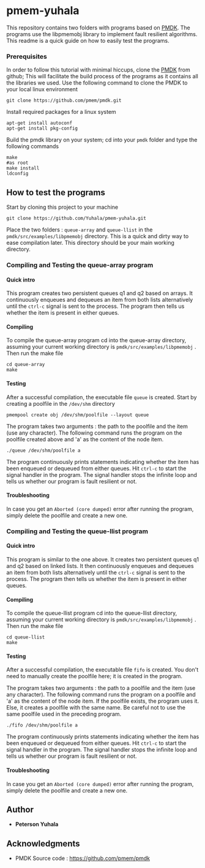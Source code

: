 # pmem-yuhala

This repository contains two folders with programs based on [PMDK]( https://github.com/pmem/pmdk). The programs use the libpmemobj library to implement fault resilient algorithms. This readme is a quick guide on how to easily test the programs.

### Prerequisites
In order to follow this tutorial with minimal hiccups, clone the [PMDK]( https://github.com/pmem/pmdk) from github; This will facilitate the build process of the programs as it contains all the libraries we used.
Use the following command to clone the PMDK to your local linux environment

```
git clone https://github.com/pmem/pmdk.git

```
Install required packages for a linux system

```
apt-get install autoconf
apt-get install pkg-config

```

Build the pmdk library on your system; cd into your `pmdk` folder and type the following commands

```
make 
#as root
make install 
ldconfig

```

## How to test the programs 
Start by cloning this project to your machine 
```
git clone https://github.com/Yuhala/pmem-yuhala.git

```
Place the two folders : `queue-array` and `queue-llist` in the `pmdk/src/examples/libpmemobj` directory. This is a quick and dirty way to ease compilation later. This directory should be your main working directory.

### Compiling and Testing the queue-array program
#### Quick intro
This program creates two persistent queues q1 and q2 based on arrays. It continuously enqueues and dequeues an item from both lists alternatively until the `ctrl-c` signal is sent to the process. The program then tells us whether the item is present in either queues.
#### Compiling 
To compile the queue-array program cd into the queue-array directory, assuming your current working directory is `pmdk/src/examples/libpmemobj` . Then run the make file

```
cd queue-array
make
```
#### Testing
After a successful compilation, the executable file  `queue` is created. Start by creating a poolfile in the `/dev/shm` directory

```
pmempool create obj /dev/shm/poolfile --layout queue

```

The program takes two arguments : the path to the poolfile and the item (use any character). The following command runs the program on the poolfile created above and 'a' as the content of the node item.

```
./queue /dev/shm/poolfile a
```
The program continuously prints statements indicating whether the item has been enqueued or dequeued from either queues.
Hit `ctrl-c` to start the signal handler in the program. The signal handler stops the infinite loop and tells us whether our program is fault resilient or not.

#### Troubleshooting
In case you get an `Aborted (core dumped)` error after running the program, simply delete the poolfile and create a new one.




### Compiling and Testing the queue-llist program
#### Quick intro
This program is similar to the one above. It creates two persistent queues q1 and q2 based on linked lists. It then continuously enqueues and dequeues an item from both lists alternatively until the `ctrl-c` signal is sent to the process. The program then tells us whether the item is present in either queues.
#### Compiling 
To compile the queue-llist program cd into the queue-llist directory, assuming your current working directory is `pmdk/src/examples/libpmemobj` . Then run the make file

```
cd queue-llist
make
```
#### Testing
After a successful compilation, the executable file  `fifo` is created. You don't need to manually create the poolfile here; it is created in the program.

The program takes two arguments : the path to a poolfile and the item (use any character). The following command runs the program on a poolfile and 'a' as the content of the node item. If the poolfile exists, the program uses it. Else, it creates a poolfile with the same name. Be careful not to use the same poolfile used in the preceding program.

```
./fifo /dev/shm/poolfile a
```
The program continuously prints statements indicating whether the item has been enqueued or dequeued from either queues.
Hit `ctrl-c` to start the signal handler in the program. The signal handler stops the infinite loop and tells us whether our program is fault resilient or not.

#### Troubleshooting
In case you get an `Aborted (core dumped)` error after running the program, simply delete the poolfile and create a new one.





## Author

* **Peterson Yuhala** 


## Acknowledgments

* PMDK Source code : https://github.com/pmem/pmdk
